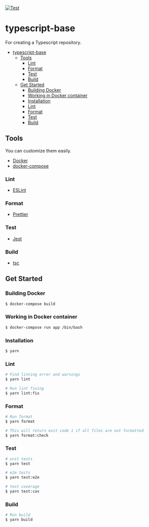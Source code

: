 [![Test](https://github.com/tktcorporation/typescript-docker-template/workflows/Test/badge.svg)](https://github.com/tktcorporation/typescript-docker-template/actions?query=workflow%3Atest)

# typescript-base

For creating a Typescript repository.

<!-- TOC -->

- [typescript-base](#typescript-base)
    - [Tools](#tools)
        - [Lint](#lint)
        - [Format](#format)
        - [Test](#test)
        - [Build](#build)
    - [Get Started](#get-started)
        - [Building Docker](#building-docker)
        - [Working in Docker container](#working-in-docker-container)
        - [Installation](#installation)
        - [Lint](#lint)
        - [Format](#format)
        - [Test](#test)
        - [Build](#build)

<!-- /TOC -->

## Tools

You can customize them easily.

- [Docker](https://www.docker.com/)
- [docker-compose](https://docs.docker.com/compose/)

### Lint
- [ESLint](https://eslint.org/)

### Format

- [Prettier](https://prettier.io/)

### Test

- [Jest](https://jestjs.io/)

### Build

- [tsc](https://www.typescriptlang.org/docs/handbook/compiler-options.html)

## Get Started

### Building Docker

```bash
$ docker-compose build
```

### Working in Docker container

```bash
$ docker-compose run app /bin/bash
```

### Installation

```bash
$ yarn
```

### Lint

```bash
# Find linting error and warnings
$ yarn lint

# Run lint fixing
$ yarn lint:fix
```

### Format

```bash
# Run format
$ yarn format

# This will return exit code 1 if all files are not formatted
$ yarn format:check
```

### Test

```bash
# unit tests
$ yarn test

# e2e tests
$ yarn test:e2e

# test coverage
$ yarn test:cov
```

### Build

```bash
# Run build
$ yarn build
```
